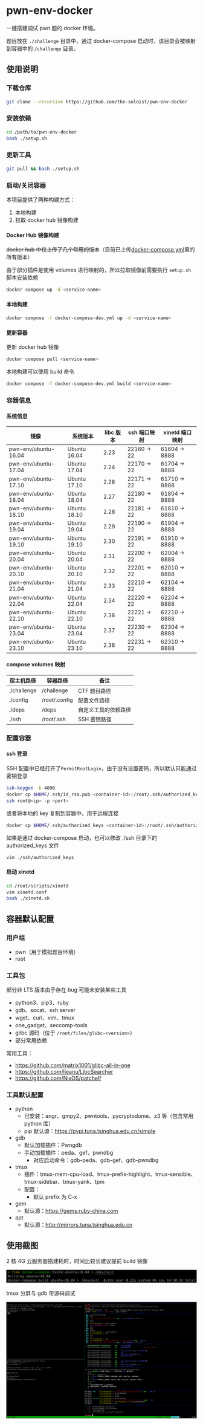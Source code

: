 # pwn-env-docker

一键搭建调试 pwn 题的 docker 环境。

题目放在 `./challenge` 目录中，通过 docker-compose 启动时，该目录会被映射到容器中的 `/challenge` 目录。

## 使用说明

### 下载仓库

```sh
git clone --recursive https://github.com/the-soloist/pwn-env-docker
```

### 安装依赖

```sh
cd /path/to/pwn-env-docker
bash ./setup.sh
```

### 更新工具

```sh
git pull && bash ./setup.sh
```

### 启动/关闭容器

本项目提供了两种构建方式：

1. 本地构建
2. 拉取 docker hub 镜像构建

#### Docker Hub 镜像构建

~~docker hub 中仅上传了几个常用的版本~~（目前已上传[docker-compose.yml](./docker-compose.yml)里的所有版本）

由于部分插件是使用 volumes 进行映射的，所以拉取镜像前需要执行 `setup.sh` 脚本安装依赖

```sh
docker compose up -d <service-name>
```

#### 本地构建

```sh
docker compose -f docker-compose-dev.yml up -d <service-name>
```

#### 更新容器

更新 docker hub 镜像

```sh
docker compose pull <service-name>
```

本地构建可以使用 build 命令

```sh
docker compose -f docker-compose-dev.yml build <service-name>
```

### 容器信息

#### 系统信息

| 镜像                 | 系统版本     | libc 版本 | ssh 端口映射 | xinetd 端口映射 |
| -------------------- | ------------ | --------- | ------------ | --------------- |
| pwn-env/ubuntu-16.04 | Ubuntu 16.04 | 2.23      | 22160 -> 22  | 61604 -> 8888   |
| pwn-env/ubuntu-17.04 | Ubuntu 17.04 | 2.24      | 22170 -> 22  | 61704 -> 8888   |
| pwn-env/ubuntu-17.10 | Ubuntu 17.10 | 2.26      | 22171 -> 22  | 61710 -> 8888   |
| pwn-env/ubuntu-18.04 | Ubuntu 18.04 | 2.27      | 22180 -> 22  | 61804 -> 8888   |
| pwn-env/ubuntu-18.10 | Ubuntu 18.10 | 2.28      | 22181 -> 22  | 61810 -> 8888   |
| pwn-env/ubuntu-19.04 | Ubuntu 19.04 | 2.29      | 22190 -> 22  | 61904 -> 8888   |
| pwn-env/ubuntu-19.10 | Ubuntu 19.10 | 2.30      | 22191 -> 22  | 61910 -> 8888   |
| pwn-env/ubuntu-20.04 | Ubuntu 20.04 | 2.31      | 22200 -> 22  | 62004 -> 8888   |
| pwn-env/ubuntu-20.10 | Ubuntu 20.10 | 2.32      | 22201 -> 22  | 62010 -> 8888   |
| pwn-env/ubuntu-21.04 | Ubuntu 21.04 | 2.33      | 22210 -> 22  | 62104 -> 8888   |
| pwn-env/ubuntu-22.04 | Ubuntu 22.04 | 2.34      | 22220 -> 22  | 62204 -> 8888   |
| pwn-env/ubuntu-22.10 | Ubuntu 22.10 | 2.36      | 22221 -> 22  | 62210 -> 8888   |
| pwn-env/ubuntu-23.04 | Ubuntu 23.04 | 2.37      | 22230 -> 22  | 62304 -> 8888   |
| pwn-env/ubuntu-23.10 | Ubuntu 23.10 | 2.38      | 22231 -> 22  | 62310 -> 8888   |

#### compose volumes 映射

| 宿主机路径  | 容器路径      | 备注                 |
| ----------- | ------------- | -------------------- |
| ./challenge | /challenge    | CTF 题目路径         |
| ./config    | /root/.config | 配置文件路径         |
| ./deps      | /deps         | 自定义工具的依赖路径 |
| ./ssh       | /root/.ssh    | SSH 密钥路径         |

### 配置容器

#### ssh 登录

SSH 配置中已经打开了`PermitRootLogin`，由于没有设置密码，所以默认只能通过密钥登录

```sh
ssh-keygen -b 4096
docker cp $HOME/.ssh/id_rsa.pub <container-id>:/root/.ssh/authorized_keys
ssh root@<ip> -p <port>
```

或者将本地的 key 复制到容器中，用于远程连接

```sh
docker cp $HOME/.ssh/authorized_keys <container-id>:/root/.ssh/authorized_keys
```

如果是通过 docker-compose 启动，也可以修改 ./ssh 目录下的 authorized_keys 文件

```sh
vim ./ssh/authorized_keys
```

#### 启动 xinetd

```sh
cd /root/scripts/xinetd
vim xinetd.conf
bash ./xinetd.sh
```

## 容器默认配置

### 用户组

- pwn（用于模拟题目环境）
- root

### 工具包

部分非 LTS 版本由于存在 bug 可能未安装某些工具

- python3、pip3、ruby
- gdb、socat、ssh server
- wget、curl、vim、tmux
- one_gadget、seccomp-tools
- glibc 源码（位于 `/root/files/glibc-<version>`）
- 部分常用依赖

常用工具：

- https://github.com/matrix1001/glibc-all-in-one
- https://github.com/lieanu/LibcSearcher
- https://github.com/NixOS/patchelf

### 工具默认配置

- python
  - 已安装：angr、gmpy2、pwntools、pycryptodome、z3 等（包含常用 python 库）
  - pip 默认源：https://pypi.tuna.tsinghua.edu.cn/simple
- gdb
  - 默认加载插件：Pwngdb
  - 手动加载插件：peda、gef、pwndbg
    - 对应启动命令：gdb-peda、gdb-gef、gdb-pwndbg
- tmux
  - 插件：tmux-mem-cpu-load、tmux-prefix-highlight、tmux-sensible、tmux-sidebar、tmux-yank、tpm
  - 配置：
    - 默认 prefix 为 C-x
- gem
  - 默认源：https://gems.ruby-china.com
- apt
  - 默认源：http://mirrors.tuna.tsinghua.edu.cn

## 使用截图

2 核 4G 云服务器搭建耗时，时间比较长建议提前 build 镜像

![0a9b70c0](./assets/0a9b70c0.png)

tmux 分屏与 gdb 带源码调试

![83690305](./assets/83690305.png)
